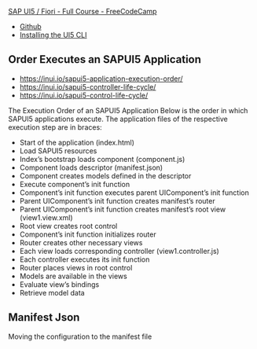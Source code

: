 [SAP UI5 / Fiori - Full Course - FreeCodeCamp](https://www.youtube.com/watch?v=C9cK2Z2JDLg&ab_channel=freeCodeCamp.org)
- [Github](https://github.com/brandoncaulfield/sap-ui5-walkthrough/commits/main/)
- [Installing the UI5 CLI](https://sap.github.io/ui5-tooling/stable/pages/GettingStarted/)

## Order Executes an SAPUI5 Application
- https://inui.io/sapui5-application-execution-order/
- https://inui.io/sapui5-controller-life-cycle/
- https://inui.io/sapui5-control-life-cycle/

The Execution Order of an SAPUI5 Application
Below is the order in which SAPUI5 applications execute. The application files of the respective execution step are in braces:

- Start of the application (index.html)
- Load SAPUI5 resources
- Index’s bootstrap loads component (component.js)
- Component loads descriptor (manifest.json)
- Component creates models defined in the descriptor
- Execute component’s init function
- Component’s init function executes parent UIComponent’s init function
- Parent UIComponent’s init function creates manifest’s router
- Parent UIComponent’s init function creates manifest’s root view (view1.view.xml)
- Root view creates root control
- Component’s init function initializes router
- Router creates other necessary views
- Each view loads corresponding controller (view1.controller.js)
- Each controller executes its init function
- Router places views in root control
- Models are available in the views
- Evaluate view’s bindings
- Retrieve model data

## Manifest Json

Moving the configuration to the manifest file